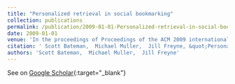 ```yaml
---
title: "Personalized retrieval in social bookmarking"
collection: publications
permalink: /publication/2009-01-01-Personalized-retrieval-in-social-bookmarking
date: 2009-01-01
venue: 'In the proceedings of Proceedings of the ACM 2009 international conference on Supporting group work'
citation: ' Scott Bateman,  Michael Muller,  Jill Freyne, &quot;Personalized retrieval in social bookmarking.&quot; In the proceedings of Proceedings of the ACM 2009 international conference on Supporting group work, 2009.'
authors: 'Scott Bateman,  Michael Muller,  Jill Freyne'
---
```

See on [Google Scholar](https://scholar.google.com/scholar?q=Personalized+retrieval+in+social+bookmarking){:target="_blank"}